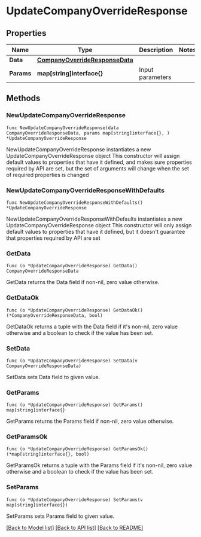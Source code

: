# UpdateCompanyOverrideResponse

## Properties

Name | Type | Description | Notes
------------ | ------------- | ------------- | -------------
**Data** | [**CompanyOverrideResponseData**](CompanyOverrideResponseData.md) |  | 
**Params** | **map[string]interface{}** | Input parameters | 

## Methods

### NewUpdateCompanyOverrideResponse

`func NewUpdateCompanyOverrideResponse(data CompanyOverrideResponseData, params map[string]interface{}, ) *UpdateCompanyOverrideResponse`

NewUpdateCompanyOverrideResponse instantiates a new UpdateCompanyOverrideResponse object
This constructor will assign default values to properties that have it defined,
and makes sure properties required by API are set, but the set of arguments
will change when the set of required properties is changed

### NewUpdateCompanyOverrideResponseWithDefaults

`func NewUpdateCompanyOverrideResponseWithDefaults() *UpdateCompanyOverrideResponse`

NewUpdateCompanyOverrideResponseWithDefaults instantiates a new UpdateCompanyOverrideResponse object
This constructor will only assign default values to properties that have it defined,
but it doesn't guarantee that properties required by API are set

### GetData

`func (o *UpdateCompanyOverrideResponse) GetData() CompanyOverrideResponseData`

GetData returns the Data field if non-nil, zero value otherwise.

### GetDataOk

`func (o *UpdateCompanyOverrideResponse) GetDataOk() (*CompanyOverrideResponseData, bool)`

GetDataOk returns a tuple with the Data field if it's non-nil, zero value otherwise
and a boolean to check if the value has been set.

### SetData

`func (o *UpdateCompanyOverrideResponse) SetData(v CompanyOverrideResponseData)`

SetData sets Data field to given value.


### GetParams

`func (o *UpdateCompanyOverrideResponse) GetParams() map[string]interface{}`

GetParams returns the Params field if non-nil, zero value otherwise.

### GetParamsOk

`func (o *UpdateCompanyOverrideResponse) GetParamsOk() (*map[string]interface{}, bool)`

GetParamsOk returns a tuple with the Params field if it's non-nil, zero value otherwise
and a boolean to check if the value has been set.

### SetParams

`func (o *UpdateCompanyOverrideResponse) SetParams(v map[string]interface{})`

SetParams sets Params field to given value.



[[Back to Model list]](../README.md#documentation-for-models) [[Back to API list]](../README.md#documentation-for-api-endpoints) [[Back to README]](../README.md)


